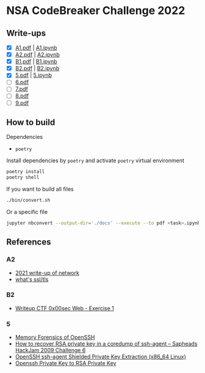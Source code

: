 # NSA CodeBreaker Challenge 2022

## Write-ups

- [x] [A1.pdf](./docs/a1.pdf) | [A1.ipynb](./a1.ipynb)
- [x] [A2.pdf](./docs/a2.pdf) | [A2.ipynb](./a2.ipynb)
- [x] [B1.pdf](./docs/b1.pdf) | [B1.ipynb](./b1.ipynb)
- [x] [B2.pdf](./docs/b2.pdf) | [B2.ipynb](./b2.ipynb)
- [x] [5.pdf](./docs/task5.pdf) | [5.ipynb](./task5.ipynb)
- [ ] [6.pdf](./docs/task6.pdf)
- [ ] [7.pdf](./docs/task7.pdf)
- [ ] [8.pdf](./docs/task8.pdf)
- [ ] [9.pdf](./docs/task9.pdf)

## How to build

Dependencies

- `poetry`

Install dependencies by `poetry` and activate `poetry` virtual environment

```bash
poetry install
poetry shell
```

If you want to build all files

```bash
./bin/convert.sh
```

Or a specific file

```bash
jupyter nbconvert --output-dir='./docs' --execute --to pdf <task>.ipynb
```

## References

### A2

- [2021 write-up of network](https://github.com/luker983/nsa-codebreaker-2021/tree/main/task1)
- [what's ssl/tls](https://www.sslcerts.jp/)

### B2

- [Writeup CTF 0x00sec Web - Exercise 1](https://blog.jakubjuszczak.de/writeup-ctf-0x00sec-web-exercise-1/)

### 5

- [Memory Forensics of OpenSSH](http://lists.mindrot.org/pipermail/openssh-unix-dev/2014-May/032565.html)
- [How to recover RSA private key in a coredump of ssh-agent – Sapheads HackJam 2009 Challenge 6](https://web.archive.org/web/20110831073208/https://www.vnsecurity.net/2009/10/how-to-recover-rsa-private-key-in-a-coredump-of-ssh-agent-sapheads-hackjam-2009-challenge-6/)
- [OpenSSH ssh-agent Shielded Private Key Extraction (x86_64 Linux)](https://security.humanativaspa.it/openssh-ssh-agent-shielded-private-key-extraction-x86_64-linux/)
- [Openssh Private Key to RSA Private Key](https://stackoverflow.com/questions/54994641/openssh-private-key-to-rsa-private-key)
